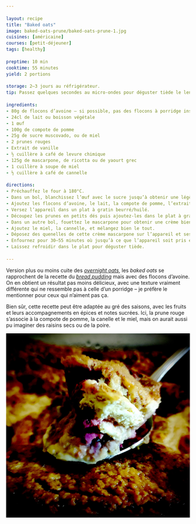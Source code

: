 ```yaml
---

layout: recipe
title: "Baked oats"
image: baked-oats-prune/baked-oats-prune-1.jpg
cuisines: [américaine]
courses: [petit-déjeuner]
tags: [healthy]

preptime: 10 min
cooktime: 55 minutes
yield: 2 portions

storage: 2–3 jours au réfrigérateur.
tip: Passez quelques secondes au micro-ondes pour déguster tiède le lendemain, s’il vous en reste.

ingredients:
- 80g de flocons d’avoine – si possible, pas des flocons à porridge instantané type Quaker Oats
- 24cl de lait ou boisson végétale
- 1 œuf 
- 100g de compote de pomme
- 25g de sucre muscovado, ou de miel
- 2 prunes rouges 
- Extrait de vanille
- ½ cuillère à café de levure chimique 
- 125g de mascarpone, de ricotta ou de yaourt grec
- 1 cuillère à soupe de miel
- ½ cuillère à café de cannelle

directions:
- Préchauffez le four à 180°C.
- Dans un bol, blanchissez l’œuf avec le sucre jusqu’à obtenir une légère mousse en surface.
- Ajoutez les flocons d’avoine, le lait, la compote de pomme, l’extrait de vanille, la levure chimique, et mélangez bien.
- Versez l’appareil dans un plat à gratin beurré/huilé.
- Découpez les prunes en petits dés puis ajoutez-les dans le plat à gratin.
- Dans un autre bol, fouettez le mascarpone pour obtenir une crème bien lisse.
- Ajoutez le miel, la cannelle, et mélangez bien le tout.
- Déposez des quenelles de cette crème mascarpone sur l’appareil et ses fruits.
- Enfournez pour 30–55 minutes où jusqu’à ce que l’appareil soit pris et gigote à peine au centre – ça va dépendre de votre plat mais également du degré de maturité de vos fruits. Si besoin de plus de cuisson, déposez du papier aluminium sur le dessus du plat.
- Laissez refroidir dans le plat pour déguster tiède.

---
```


Version plus ou moins cuite des <i lang="en">[overnight oats](overnight-oats.html)</i>, les <i lang="en">baked oats</i> se rapprochent de la recette du <i lang="en">[bread pudding](pudding-poire-prune.html)</i> mais avec des flocons d’avoine. On en obtient un résultat pas moins délicieux, avec une texture vraiment différente qui ne ressemble pas à celle d’un porridge – je préfère le mentionner pour ceux qui n’aiment pas ça.

Bien sûr, cette recette peut être adaptée au gré des saisons, avec les fruits et leurs accompagnements en épices et notes sucrées. Ici, la prune rouge s’associe à la compote de pomme, la canelle et le miel, mais on aurait aussi pu imaginer des raisins secs ou de la poire. 

![Plusieurs couches à chaque bouchée. L’avoine au lait, dans lequel des morceaux de prunes fondants vinnent se lover, et un nuage de mascarpone qui rappelle la texture du cheesecake, surplombé de la croûte qui s’est formée à la cuisson.](../images/baked-oats-prune/baked-oats-prune-2.jpg)